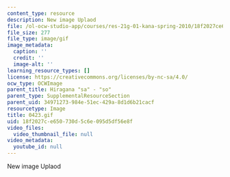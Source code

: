 ```yaml
---
content_type: resource
description: New image Uplaod
file: /ol-ocw-studio-app/courses/res-21g-01-kana-spring-2010/18f2027ce650730d5c6e095d5df56e8f_0423.gif
file_size: 277
file_type: image/gif
image_metadata:
  caption: ''
  credit: ''
  image-alt: ''
learning_resource_types: []
license: https://creativecommons.org/licenses/by-nc-sa/4.0/
ocw_type: OCWImage
parent_title: Hiragana "sa" - "so"
parent_type: SupplementalResourceSection
parent_uid: 34971273-984e-51ec-429a-8d1d6b21cacf
resourcetype: Image
title: 0423.gif
uid: 18f2027c-e650-730d-5c6e-095d5df56e8f
video_files:
  video_thumbnail_file: null
video_metadata:
  youtube_id: null
---
```

New image Uplaod